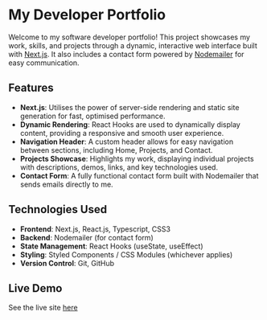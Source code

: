 # My Developer Portfolio

Welcome to my software developer portfolio! This project showcases my work, skills, and projects through a dynamic, interactive web interface built with [Next.js](https://nextjs.org/). It also includes a contact form powered by [Nodemailer](https://nodemailer.com/) for easy communication.

## Features

- **Next.js**: Utilises the power of server-side rendering and static site generation for fast, optimised performance.
- **Dynamic Rendering**: React Hooks are used to dynamically display content, providing a responsive and smooth user experience.
- **Navigation Header**: A custom header allows for easy navigation between sections, including Home, Projects, and Contact.
- **Projects Showcase**: Highlights my work, displaying individual projects with descriptions, demos, links, and key technologies used.
- **Contact Form**: A fully functional contact form built with Nodemailer that sends emails directly to me.

## Technologies Used

- **Frontend**: Next.js, React.js, Typescript, CSS3
- **Backend**: Nodemailer (for contact form)
- **State Management**: React Hooks (useState, useEffect)
- **Styling**: Styled Components / CSS Modules (whichever applies)
- **Version Control**: Git, GitHub


## Live Demo

See the live site [here](www.......)
<!-- Image here 1: desktop display-->
<!-- Mobile display -->
